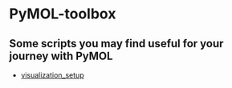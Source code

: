 # PyMOL-toolbox

## Some scripts you may find useful for your journey with PyMOL

- [visualization_setup](https://SerenaRosi.github.io/PyMOL-toolbox/visualization_setup)
